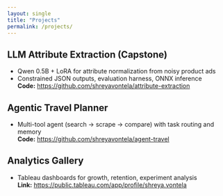 ```yaml
---
layout: single
title: "Projects"
permalink: /projects/
---
```


## LLM Attribute Extraction (Capstone)
- Qwen 0.5B + LoRA for attribute normalization from noisy product ads  
- Constrained JSON outputs, evaluation harness, ONNX inference  
**Code:** <https://github.com/shreyavontela/attribute-extraction>

## Agentic Travel Planner
- Multi-tool agent (search → scrape → compare) with task routing and memory  
**Code:** <https://github.com/shreyavontela/agent-travel>

## Analytics Gallery
- Tableau dashboards for growth, retention, experiment analysis  
**Link:** <https://public.tableau.com/app/profile/shreya.vontela>
